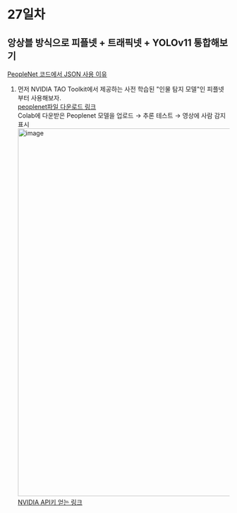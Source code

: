 # 27일차

## 앙상블 방식으로 피플넷 + 트래픽넷 + YOLOv11 통합해보기
[PeopleNet 코드에서 JSON 사용 이유](https://docs.google.com/document/d/1SnvIRPLFytKIlkodnae1Oy3yTGx06QKs6U2mvX7UhUw/edit?tab=t.0#heading=h.7bz91vm5rr3n)<br>

1. 먼저 NVIDIA TAO Toolkit에서 제공하는 사전 학습된 "인물 탐지 모델"인 피플넷부터 사용해보자.<br>
[peoplenet파일 다운로드 링크](https://catalog.ngc.nvidia.com/orgs/nvidia/teams/tao/models/peoplenet)<br>
Colab에 다운받은 Peoplenet 모델을 업로드 → 추론 테스트 → 영상에 사람 감지 표시<br>
<img width="1388" height="835" alt="image" src="https://github.com/user-attachments/assets/b5642df7-2700-43c1-b6d1-80f7062f5543" /><br>
[NVIDIA API키 얻는 링크](https://org.ngc.nvidia.com/setup/api-keys)
